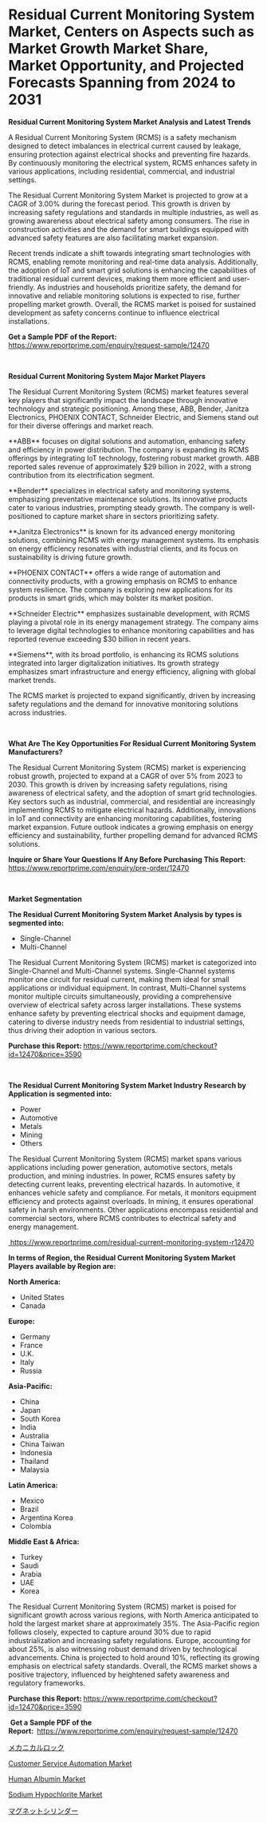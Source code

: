 <p><h1>Residual Current Monitoring System Market, Centers on Aspects such as Market Growth Market Share, Market Opportunity, and Projected Forecasts Spanning from 2024 to 2031</h1></p><p><strong>Residual Current Monitoring System Market Analysis and Latest Trends</strong></p>
<p><p>A Residual Current Monitoring System (RCMS) is a safety mechanism designed to detect imbalances in electrical current caused by leakage, ensuring protection against electrical shocks and preventing fire hazards. By continuously monitoring the electrical system, RCMS enhances safety in various applications, including residential, commercial, and industrial settings.</p><p>The Residual Current Monitoring System Market is projected to grow at a CAGR of 3.00% during the forecast period. This growth is driven by increasing safety regulations and standards in multiple industries, as well as growing awareness about electrical safety among consumers. The rise in construction activities and the demand for smart buildings equipped with advanced safety features are also facilitating market expansion. </p><p>Recent trends indicate a shift towards integrating smart technologies with RCMS, enabling remote monitoring and real-time data analysis. Additionally, the adoption of IoT and smart grid solutions is enhancing the capabilities of traditional residual current devices, making them more efficient and user-friendly. As industries and households prioritize safety, the demand for innovative and reliable monitoring solutions is expected to rise, further propelling market growth. Overall, the RCMS market is poised for sustained development as safety concerns continue to influence electrical installations.</p></p>
<p><strong>Get a Sample PDF of the Report:&nbsp;</strong> <a href="https://www.reportprime.com/enquiry/request-sample/12470">https://www.reportprime.com/enquiry/request-sample/12470</a></p>
<p>&nbsp;</p>
<p><strong>Residual Current Monitoring System Major Market Players</strong></p>
<p><p>The Residual Current Monitoring System (RCMS) market features several key players that significantly impact the landscape through innovative technology and strategic positioning. Among these, ABB, Bender, Janitza Electronics, PHOENIX CONTACT, Schneider Electric, and Siemens stand out for their diverse offerings and market reach.</p><p>**ABB** focuses on digital solutions and automation, enhancing safety and efficiency in power distribution. The company is expanding its RCMS offerings by integrating IoT technology, fostering robust market growth. ABB reported sales revenue of approximately $29 billion in 2022, with a strong contribution from its electrification segment.</p><p>**Bender** specializes in electrical safety and monitoring systems, emphasizing preventative maintenance solutions. Its innovative products cater to various industries, prompting steady growth. The company is well-positioned to capture market share in sectors prioritizing safety.</p><p>**Janitza Electronics** is known for its advanced energy monitoring solutions, combining RCMS with energy management systems. Its emphasis on energy efficiency resonates with industrial clients, and its focus on sustainability is driving future growth.</p><p>**PHOENIX CONTACT** offers a wide range of automation and connectivity products, with a growing emphasis on RCMS to enhance system resilience. The company is exploring new applications for its products in smart grids, which may bolster its market position.</p><p>**Schneider Electric** emphasizes sustainable development, with RCMS playing a pivotal role in its energy management strategy. The company aims to leverage digital technologies to enhance monitoring capabilities and has reported revenue exceeding $30 billion in recent years.</p><p>**Siemens**, with its broad portfolio, is enhancing its RCMS solutions integrated into larger digitalization initiatives. Its growth strategy emphasizes smart infrastructure and energy efficiency, aligning with global market trends.</p><p>The RCMS market is projected to expand significantly, driven by increasing safety regulations and the demand for innovative monitoring solutions across industries.</p></p>
<p>&nbsp;</p>
<p><strong>What Are The Key Opportunities For Residual Current Monitoring System Manufacturers?</strong></p>
<p><p>The Residual Current Monitoring System (RCMS) market is experiencing robust growth, projected to expand at a CAGR of over 5% from 2023 to 2030. This growth is driven by increasing safety regulations, rising awareness of electrical safety, and the adoption of smart grid technologies. Key sectors such as industrial, commercial, and residential are increasingly implementing RCMS to mitigate electrical hazards. Additionally, innovations in IoT and connectivity are enhancing monitoring capabilities, fostering market expansion. Future outlook indicates a growing emphasis on energy efficiency and sustainability, further propelling demand for advanced RCMS solutions.</p></p>
<p><strong>Inquire or Share Your Questions If Any Before Purchasing This Report:</strong> <a href="https://www.reportprime.com/enquiry/pre-order/12470">https://www.reportprime.com/enquiry/pre-order/12470</a></p>
<p>&nbsp;</p>
<p><strong>Market Segmentation</strong></p>
<p><strong>The Residual Current Monitoring System Market Analysis by types is segmented into:</strong></p>
<p><ul><li>Single-Channel</li><li>Multi-Channel</li></ul></p>
<p><p>The Residual Current Monitoring System (RCMS) market is categorized into Single-Channel and Multi-Channel systems. Single-Channel systems monitor one circuit for residual current, making them ideal for small applications or individual equipment. In contrast, Multi-Channel systems monitor multiple circuits simultaneously, providing a comprehensive overview of electrical safety across larger installations. These systems enhance safety by preventing electrical shocks and equipment damage, catering to diverse industry needs from residential to industrial settings, thus driving their adoption in various sectors.</p></p>
<p><strong>Purchase this Report:&nbsp;</strong><a href="https://www.reportprime.com/checkout?id=12470&price=3590">https://www.reportprime.com/checkout?id=12470&price=3590</a></p>
<p>&nbsp;</p>
<p><strong>The Residual Current Monitoring System Market Industry Research by Application is segmented into:</strong></p>
<p><ul><li>Power</li><li>Automotive</li><li>Metals</li><li>Mining</li><li>Others</li></ul></p>
<p><p>The Residual Current Monitoring System (RCMS) market spans various applications including power generation, automotive sectors, metals production, and mining industries. In power, RCMS ensures safety by detecting current leaks, preventing electrical hazards. In automotive, it enhances vehicle safety and compliance. For metals, it monitors equipment efficiency and protects against overloads. In mining, it ensures operational safety in harsh environments. Other applications encompass residential and commercial sectors, where RCMS contributes to electrical safety and energy management.</p></p>
<p><a href="https://www.reportprime.com/residual-current-monitoring-system-r12470">&nbsp;https://www.reportprime.com/residual-current-monitoring-system-r12470</a></p>
<p><strong>In terms of Region, the Residual Current Monitoring System Market Players available by Region are:</strong></p>
<p>
    <p> <strong> North America: </strong>
        <ul>
            <li>United States</li>
            <li>Canada</li>
        </ul>
        </p> 
    <p> <strong> Europe: </strong>
        <ul>
            <li>Germany</li>
            <li>France</li>
            <li>U.K.</li>
            <li>Italy</li>
            <li>Russia</li>
        </ul>
        </p> 
    <p> <strong> Asia-Pacific: </strong>
        <ul>
            <li>China</li>
            <li>Japan</li>
            <li>South Korea</li>
            <li>India</li>
            <li>Australia</li>
            <li>China Taiwan</li>
            <li>Indonesia</li>
            <li>Thailand</li>
            <li>Malaysia</li>
        </ul>
        </p> 
    <p> <strong> Latin America: </strong>
        <ul>
            <li>Mexico</li>
            <li>Brazil</li>
            <li>Argentina Korea</li>
            <li>Colombia</li>
        </ul>
        </p> 
    <p> <strong> Middle East & Africa: </strong>
        <ul>
            <li>Turkey</li>
            <li>Saudi</li>
            <li>Arabia</li>
            <li>UAE</li>
            <li>Korea</li>
        </ul>
    </p>
    </p>
<p><p>The Residual Current Monitoring System (RCMS) market is poised for significant growth across various regions, with North America anticipated to hold the largest market share at approximately 35%. The Asia-Pacific region follows closely, expected to capture around 30% due to rapid industrialization and increasing safety regulations. Europe, accounting for about 25%, is also witnessing robust demand driven by technological advancements. China is projected to hold around 10%, reflecting its growing emphasis on electrical safety standards. Overall, the RCMS market shows a positive trajectory, influenced by heightened safety awareness and regulatory frameworks.</p></p>
<p><strong>Purchase this Report: </strong><a href="https://www.reportprime.com/checkout?id=12470&price=3590">https://www.reportprime.com/checkout?id=12470&price=3590</a></p>
<p>&nbsp;<strong>Get a Sample PDF of the Report:&nbsp;&nbsp;</strong><a href="https://www.reportprime.com/enquiry/request-sample/12470">https://www.reportprime.com/enquiry/request-sample/12470</a></p>
<p><strong></strong></p>
<p><p><a href="https://medium.com/@oswaldheman9gu/%E6%A9%9F%E6%A2%B0%E3%83%AD%E3%83%83%E3%82%AF%E5%B8%82%E5%A0%B4%E3%81%AB%E9%96%A2%E3%81%99%E3%82%8B%E3%82%B0%E3%83%AD%E3%83%BC%E3%83%90%E3%83%AB%E3%81%AA%E8%A6%96%E7%82%B9-%E3%83%88%E3%83%AC%E3%83%B3%E3%83%89%E3%81%A8%E4%BA%88%E6%B8%AC-2024-2031-67131a893a3e">メカニカルロック</a></p><p><a href="https://medium.com/@kimwalker1923/strategic-roadmap-global-customer-service-automation-market-insights-and-opportunities-2024-2031-2ab1e6d3a4e1">Customer Service Automation Market</a></p><p><a href="https://medium.com/@tracey.powell674/navigating-the-global-human-albumin-market-from-trends-to-strategy-for-period-from-2024-to-2031-aab60b8add20">Human Albumin Market</a></p><p><a href="https://www.linkedin.com/pulse/sodium-hypochlorite-market-research-report-exploring-cgeuc?trackingId=HBXjliMYR7GFHVFhiFE1aQ%3D%3D">Sodium Hypochlorite Market</a></p><p><a href="https://medium.com/@oswaldheman9gu/%E7%A3%81%E6%B0%97%E3%82%B7%E3%83%AA%E3%83%B3%E3%83%80%E3%83%BC%E5%B8%82%E5%A0%B4%E5%8B%95%E5%90%91-%E3%81%9D%E3%81%AE%E5%B8%82%E5%A0%B4%E3%82%BB%E3%82%B0%E3%83%A1%E3%83%B3%E3%83%86%E3%83%BC%E3%82%B7%E3%83%A7%E3%83%B3%E3%81%AE%E8%A9%B3%E7%B4%B0%E3%81%AA%E7%A0%94%E7%A9%B6%E3%81%A8%E6%96%B0%E8%88%88%E3%83%88%E3%83%AC%E3%83%B3%E3%83%89%E3%81%AE%E9%87%8D%E8%A6%81%E6%80%A7%E3%81%AE%E5%88%86%E6%9E%90-5db34f8ae3ef">マグネットシリンダー</a></p></p>